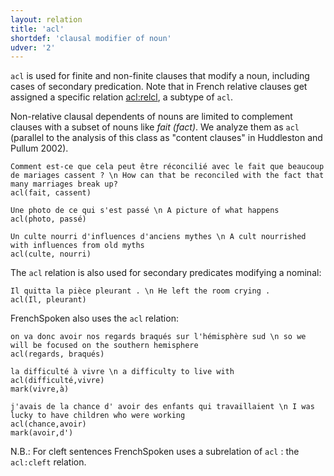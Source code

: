 ```yaml
---
layout: relation
title: 'acl'
shortdef: 'clausal modifier of noun'
udver: '2'
---
```


`acl` is used for finite and non-finite clauses that modify a noun, including cases of secondary predication. 
Note that in French relative clauses get assigned a specific relation [acl:relcl](), a subtype of `acl`.

Non-relative clausal dependents of nouns are limited to complement clauses with a subset of nouns like *fait (fact)*.  We analyze them as `acl` (parallel to the analysis of this class as "content clauses" in Huddleston and Pullum 2002).

~~~ sdparse
Comment est-ce que cela peut être réconcilié avec le fait que beaucoup de mariages cassent ? \n How can that be reconciled with the fact that many marriages break up?
acl(fait, cassent) 
~~~

~~~ sdparse
Une photo de ce qui s'est passé \n A picture of what happens
acl(photo, passé)
~~~

~~~ sdparse
Un culte nourri d'influences d'anciens mythes \n A cult nourrished with influences from old myths
acl(culte, nourri)
~~~


The `acl` relation is also used for secondary predicates modifying a nominal:

~~~ sdparse
Il quitta la pièce pleurant . \n He left the room crying .
acl(Il, pleurant)
~~~

FrenchSpoken also uses the `acl` relation: 

~~~ sdparse
on va donc avoir nos regards braqués sur l'hémisphère sud \n so we will be focused on the southern hemisphere
acl(regards, braqués)
~~~ 

~~~ sdparse
la difficulté à vivre \n a difficulty to live with
acl(difficulté,vivre)
mark(vivre,à)
~~~

~~~ sdparse
j'avais de la chance d' avoir des enfants qui travaillaient \n I was lucky to have children who were working
acl(chance,avoir)
mark(avoir,d')
~~~

N.B.: For cleft sentences FrenchSpoken uses a subrelation of `acl` : the `acl:cleft` relation.
